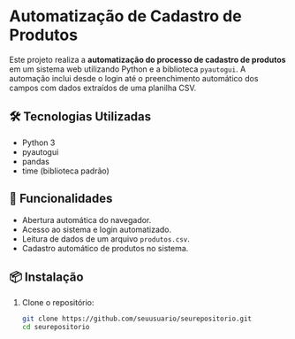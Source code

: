 # Automatização de Cadastro de Produtos

Este projeto realiza a **automatização do processo de cadastro de produtos** em um sistema web utilizando Python e a biblioteca `pyautogui`. A automação inclui desde o login até o preenchimento automático dos campos com dados extraídos de uma planilha CSV.

## 🛠 Tecnologias Utilizadas

- Python 3
- pyautogui
- pandas
- time (biblioteca padrão)

## 🚀 Funcionalidades

- Abertura automática do navegador.
- Acesso ao sistema e login automatizado.
- Leitura de dados de um arquivo `produtos.csv`.
- Cadastro automático de produtos no sistema.

## 📦 Instalação

1. Clone o repositório:
   ```bash
   git clone https://github.com/seuusuario/seurepositorio.git
   cd seurepositorio


 
